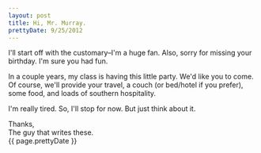 ```yaml
---
layout: post
title: Hi, Mr. Murray.
prettyDate: 9/25/2012
---
```


I'll start off with the customary&ndash;I'm a huge fan. Also, sorry for missing your birthday. I'm sure you had fun.

In a couple years, my class is having this little party. We'd like you to come. Of course, we'll provide your travel, a couch (or bed/hotel if you prefer), some food, and loads of southern hospitality. 

I'm really tired. So, I'll stop for now. But just think about it.

<div id="signature" class="offset1">
  Thanks,<br />
  The guy that writes these.<br />
  {{ page.prettyDate }}
</div>